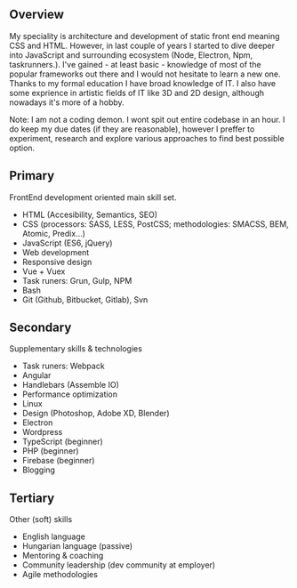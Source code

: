 ## Overview

My speciality is architecture and development of static front end meaning CSS and HTML. However, in last couple of years I started to dive deeper into JavaScript and surrounding ecosystem (Node, Electron, Npm, taskrunners.). I've gained - at least basic - knowledge of most of the popular frameworks out there and I would not hesitate to learn a new one. Thanks to my formal education I have broad knowledge of IT. I also have some exprience in artistic fields of IT like 3D and 2D design, although nowadays it's more of a hobby. 

Note: I am not a coding demon. I wont spit out entire codebase in an hour. I do keep my due dates (if they are reasonable), however I preffer to experiment, research and explore various approaches to find best possible option. 

## Primary

FrontEnd development oriented main skill set.

- HTML (Accesibility, Semantics, SEO)
- CSS (processors: SASS, LESS, PostCSS; methodologies: SMACSS, BEM, Atomic, Predix...) 
- JavaScript (ES6, jQuery)
- Web development
- Responsive design
- Vue + Vuex
- Task runers: Grun, Gulp, NPM
- Bash 
- Git (Github, Bitbucket, Gitlab), Svn

## Secondary

Supplementary skills & technologies

- Task runers: Webpack
- Angular
- Handlebars (Assemble IO)
- Performance optimization
- Linux
- Design (Photoshop, Adobe XD, Blender)
- Electron
- Wordpress
- TypeScript (beginner)
- PHP (beginner)
- Firebase (beginner)
- Blogging


## Tertiary

Other (soft) skills

- English language
- Hungarian language (passive)
- Mentoring & coaching
- Community leadership (dev community at employer)
- Agile methodologies
